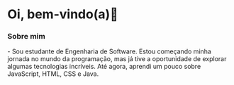 <h1>Oi, bem-vindo(a)👋</h1>

<h3>Sobre mim</h3>
- Sou estudante de Engenharia de Software. Estou começando minha jornada no mundo da programação, mas já tive a oportunidade de explorar algumas tecnologias incríveis. Até agora, aprendi um pouco sobre JavaScript, HTML, CSS e Java.


